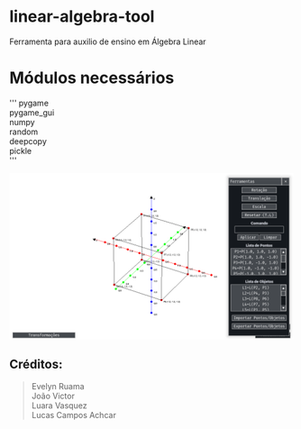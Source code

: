 # linear-algebra-tool
Ferramenta para auxilio de ensino em Álgebra Linear

# Módulos necessários<br />
'''
pygame <br />
pygame_gui <br />
numpy <br />
random <br />
deepcopy <br />
pickle <br />
'''


![alt preview](https://github.com/AchcarLucas/linear-algebra-tool/blob/main/img_example/preview.png?raw=true)

## Créditos:
> Evelyn Ruama <br />
> João Victor <br />
> Luara Vasquez <br />
> Lucas Campos Achcar <br />
